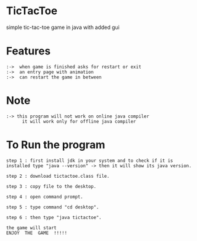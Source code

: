 # TicTacToe

simple tic-tac-toe game in java with added gui

# Features

    :->  when game is finished asks for restart or exit
    :->  an entry page with animation
    :->  can restart the game in between

# Note

    :-> this program will not work on online java compiler
          it will work only for offline java compiler

# To Run the program

    step 1 : first install jdk in your system and to check if it is installed type "java --version" -> then it will show its java version.

    step 2 : download tictactoe.class file.

    step 3 : copy file to the desktop.

    step 4 : open command prompt.

    step 5 : type command "cd desktop".

    step 6 : then type "java tictactoe".

    the game will start
    ENJOY  THE  GAME  !!!!!
